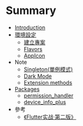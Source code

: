 # Summary

- [Introduction](README.md)
- [環境設定](./articles/environments/README.md)
  - [建立專案](./articles/environments/project.md)
  - [Flavors](./articles/environments/flavors.md)
  - [AppIcon](./articles/environments/app_icon.md)
- Note
  - [Singleton(單例模式)](./articles/note/singleton.md)
  - [Dark Mode](./articles/note/dark_mode.md)
  - [Extension methods](./articles/note/extension_methods.md)
- [Packages](./articles/packages/README.md)
  - [permission_handler](./articles/packages/permission_handler.md)
  - [device_info_plus](./articles/packages/device_info_plus.md)
- 參考
  - [《Flutter实战·第二版》](https://book.flutterchina.club/)